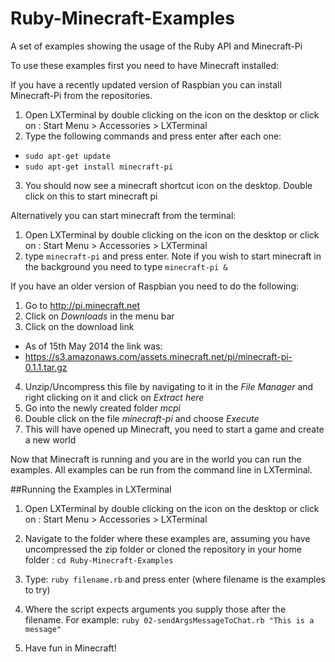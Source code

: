 Ruby-Minecraft-Examples
=======================

A set of examples showing the usage of the Ruby API and Minecraft-Pi

To use these examples first you need to have Minecraft installed:

If you have a recently updated version of Raspbian you can install Minecraft-Pi from the repositories.

1. Open LXTerminal by double clicking on the icon on the desktop or click on :
  Start Menu > Accessories > LXTerminal
2. Type the following commands and press enter after each one:
  * `sudo apt-get update`
  * `sudo apt-get install minecraft-pi`
3. You should now see a minecraft shortcut icon on the desktop. Double click on this to start minecraft pi

Alternatively you can start minecraft from the terminal:

1. Open LXTerminal by double clicking on the icon on the desktop or click on :
  Start Menu > Accessories > LXTerminal
2. type `minecraft-pi` and press enter. Note if you wish to start minecraft in the background you need to type `minecraft-pi &`

If you have an older version of Raspbian you need to do the following:

1. Go to http://pi.minecraft.net
2. Click on *Downloads* in the menu bar
3. Click on the download link
  * As of 15th May 2014 the link was:
  * https://s3.amazonaws.com/assets.minecraft.net/pi/minecraft-pi-0.1.1.tar.gz

4. Unzip/Uncompress this file by navigating to it in the *File Manager* and right clicking on it and click on *Extract here*
5. Go into the newly created folder *mcpi*
6. Double click on the file *minecraft-pi* and choose *Execute*
7. This will have opened up Minecraft, you need to start a game and create a new world

Now that Minecraft is running and you are in the world you can run the examples.
All examples can be run from the command line in LXTerminal.

##Running the Examples in LXTerminal

1. Open LXTerminal by double clicking on the icon on the desktop or click on :
  Start Menu > Accessories > LXTerminal

2. Navigate to the folder where these examples are, assuming you have uncompressed the zip folder or cloned the repository in your home folder :
 `cd Ruby-Minecraft-Examples`
3. Type: `ruby filename.rb` and press enter (where filename is the examples to try)
4. Where the script expects arguments you supply those after the filename. For example:
   `ruby 02-sendArgsMessageToChat.rb "This is a message"`
5. Have fun in Minecraft!
